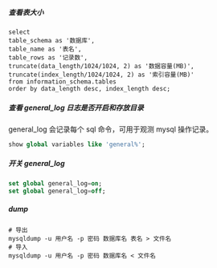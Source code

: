 ##### 查看表大小

```mysql
select
table_schema as '数据库',
table_name as '表名',
table_rows as '记录数',
truncate(data_length/1024/1024, 2) as '数据容量(MB)',
truncate(index_length/1024/1024, 2) as '索引容量(MB)'
from information_schema.tables
order by data_length desc, index_length desc;
```





##### 查看 general_log 日志是否开启和存放目录 

general_log 会记录每个 sql 命令，可用于观测 mysql 操作记录。

```sql
show global variables like 'general%';
```



##### 开关 general_log
```sql
set global general_log=on;
set global general_log=off;
```



##### dump

```mysql
# 导出
mysqldump -u 用户名 -p 密码 数据库名 表名 > 文件名
# 导入
mysqldump -u 用户名 -p 密码 数据库名 < 文件名
```
